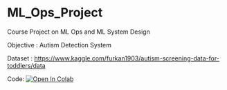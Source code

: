 # ML_Ops_Project
Course Project on ML Ops and ML System Design 

Objective : Autism Detection System 

Dataset : https://www.kaggle.com/furkan1903/autism-screening-data-for-toddlers/data

Code: [![Open In Colab](https://colab.research.google.com/assets/colab-badge.svg)](https://colab.research.google.com/github/thisisSHAX/ML_Ops_Project-/)
